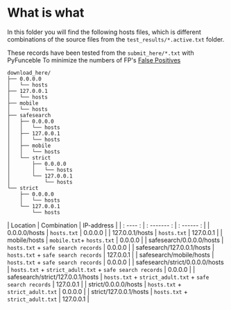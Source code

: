 # What is what

In this folder you will find the following hosts files, which is different
combinations of the source files from the `test_results/*.active.txt` folder.

These records have been tested from the `submit_here/*.txt` with PyFunceble
To minimize the numbers of FP's [False Positives](https://www.mypdns.org/w/falsepositive/)

```
download_here/
├── 0.0.0.0
│   └── hosts
├── 127.0.0.1
│   └── hosts
├── mobile
│   └── hosts
├── safesearch
│   ├── 0.0.0.0
│   │   └── hosts
│   ├── 127.0.0.1
│   │   └── hosts
│   ├── mobile
│   │   └── hosts
│   └── strict
│       ├── 0.0.0.0
│       │   └── hosts
│       └── 127.0.0.1
│           └── hosts
└── strict
    ├── 0.0.0.0
    │   └── hosts
    └── 127.0.0.1
        └── hosts
```

| Location | Combination | IP-address |
| : ---- : | : ------- : | : ------ : |
| 0.0.0.0/hosts | `hosts.txt` | 0.0.0.0 |
| 127.0.0.1/hosts | `hosts.txt` | 127.0.0.1 |
| mobile/hosts | `mobile.txt`+ `hosts.txt` | 0.0.0.0 |
| safesearch/0.0.0.0/hosts | `hosts.txt` + `safe search records` | 0.0.0.0 |
| safesearch/127.0.0.1/hosts | `hosts.txt` + `safe search records` | 127.0.0.1 |
| safesearch/mobile/hosts | `hosts.txt` + `safe search records` | 0.0.0.0 |
| safesearch/strict/0.0.0.0/hosts | `hosts.txt` + `strict_adult.txt` + `safe search records` | 0.0.0.0 |
| safesearch/strict/127.0.0.1/hosts | `hosts.txt` + `strict_adult.txt` + `safe search records` | 127.0.0.1 |
| strict/0.0.0.0/hosts | `hosts.txt` + `strict_adult.txt` | 0.0.0.0 |
| strict/127.0.0.1/hosts | `hosts.txt` + `strict_adult.txt` | 127.0.0.1 |




